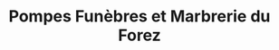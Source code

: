 ---
title: "Pompes Funèbres et Marbrerie du Forez"
url: /saint-chamond/pompes-funebres-et-marbrerie-du-forez/
shop: Bestattungen
---
